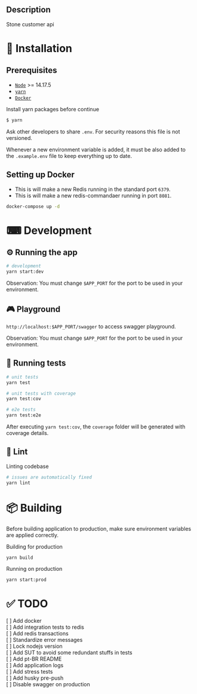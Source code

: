 ## Description

Stone customer api

# 🧰 Installation

## Prerequisites

- [`Node`](https://nodejs.org/en/download) >= 14.17.5
- [`yarn`](https://yarnpkg.com/cli/install)
- [`Docker`](https://docs.docker.com/get-docker)

Install yarn packages before continue

```bash
$ yarn
```

Ask other developers to share `.env`. For security reasons this file is not versioned.

Whenever a new environment variable is added, it must be also added to the `.example.env` file to keep everything up to date.

## Setting up Docker

- This is will make a new Redis running in the standard port `6379`.
- This is will make a new redis-commandaer running in port `8081`.

```bash
docker-compose up -d
```

# ⌨ Development

## ⚙ Running the app

```bash
# development
yarn start:dev
```

Observation: You must change `$APP_PORT` for the port to be used in your environment.

## 🎮 Playground

`http://localhost:$APP_PORT/swagger` to access swagger playground.

Observation: You must change `$APP_PORT` for the port to be used in your environment.

## 🧪 Running tests

```bash
# unit tests
yarn test

# unit tests with coverage
yarn test:cov

# e2e tests
yarn test:e2e
```

After executing `yarn test:cov`, the `coverage` folder will be generated with coverage details.

## 📏 Lint

Linting codebase

```bash
# issues are automatically fixed
yarn lint
```

# 📦 Building

Before building application to production, make sure environment variables are applied correctly.

Building for production

```bash
yarn build
```

Running on production

```bash
yarn start:prod
```

# ✅ TODO

[ ] Add docker  
[ ] Add integration tests to redis  
[ ] Add redis transactions  
[ ] Standardize error messages  
[ ] Lock nodejs version  
[ ] Add SUT to avoid some redundant stuffs in tests  
[ ] Add pt-BR README  
[ ] Add application logs  
[ ] Add stress tests  
[ ] Add husky pre-push  
[ ] Disable swagger on production
